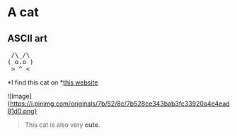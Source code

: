 # A cat
## ASCII art
 <pre>
 /\_/\
( o.o )
 > ^ <
</pre>

*I find this cat on *[this website](https://www.asciiart.eu/animals/cats)

![Image]{https://i.pinimg.com/originals/7b/52/8c/7b528ce343bab3fc33920a4e4ead81d0.png}

> This cat is also very **cute**.
